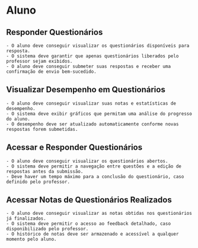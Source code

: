 # Aluno

## Responder Questionários

    - O aluno deve conseguir visualizar os questionários disponíveis para resposta.
    - O sistema deve garantir que apenas questionários liberados pelo professor sejam exibidos.
    - O aluno deve conseguir submeter suas respostas e receber uma confirmação de envio bem-sucedido.

## Visualizar Desempenho em Questionários

    - O aluno deve conseguir visualizar suas notas e estatísticas de desempenho.
    - O sistema deve exibir gráficos que permitam uma análise do progresso do aluno.
    - O desempenho deve ser atualizado automaticamente conforme novas respostas forem submetidas.

## Acessar e Responder Questionários

    - O aluno deve conseguir visualizar os questionários abertos.
    - O sistema deve permitir a navegação entre questões e a edição de respostas antes da submissão.
    - Deve haver um tempo máximo para a conclusão do questionário, caso definido pelo professor.

## Acessar Notas de Questionários Realizados

    - O aluno deve conseguir visualizar as notas obtidas nos questionários já finalizados.
    - O sistema deve permitir o acesso ao feedback detalhado, caso disponibilizado pelo professor.
    - O histórico de notas deve ser armazenado e acessível a qualquer momento pelo aluno.
